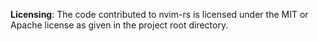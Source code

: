 <!-- Your PR text here -->

**Licensing**: The code contributed to nvim-rs is licensed under the MIT or
Apache license as given in the project root directory.
